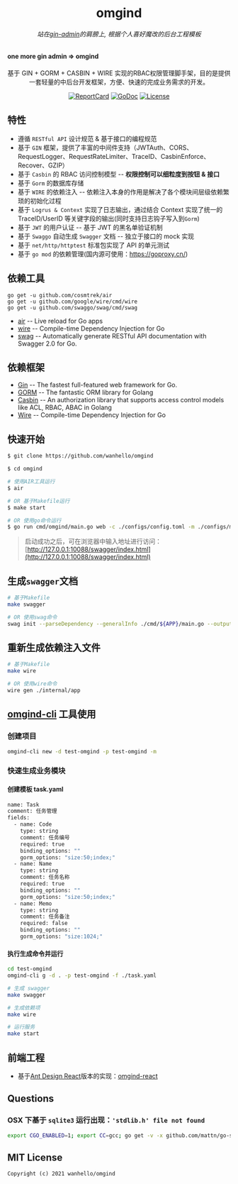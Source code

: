 <h1 align="center">omgind</h1>

<h6 align="center">站在<a href="https://github.com/LyricTian/gin-admin">gin-admin</a>的肩膀上, 根据个人喜好魔改的后台工程模板</h6>

#### one more gin admin => omgind

<div align="center">
 基于 GIN + GORM + CASBIN + WIRE 实现的RBAC权限管理脚手架，目的是提供一套轻量的中后台开发框架，方便、快速的完成业务需求的开发。
<br/>

[![ReportCard][reportcard-image]][reportcard-url] [![GoDoc][godoc-image]][godoc-url] [![License][license-image]][license-url]

</div>

## 特性

- 遵循 `RESTful API` 设计规范 & 基于接口的编程规范
- 基于 `GIN` 框架，提供了丰富的中间件支持（JWTAuth、CORS、RequestLogger、RequestRateLimiter、TraceID、CasbinEnforce、Recover、GZIP）
- 基于 `Casbin` 的 RBAC 访问控制模型 -- **权限控制可以细粒度到按钮 & 接口**
- 基于 `Gorm` 的数据库存储
- 基于 `WIRE` 的依赖注入 -- 依赖注入本身的作用是解决了各个模块间层级依赖繁琐的初始化过程
- 基于 `Logrus & Context` 实现了日志输出，通过结合 Context 实现了统一的 TraceID/UserID 等关键字段的输出(同时支持日志钩子写入到`Gorm`)
- 基于 `JWT` 的用户认证 -- 基于 JWT 的黑名单验证机制
- 基于 `Swaggo` 自动生成 `Swagger` 文档 -- 独立于接口的 mock 实现
- 基于 `net/http/httptest` 标准包实现了 API 的单元测试
- 基于 `go mod` 的依赖管理(国内源可使用：<https://goproxy.cn/>)

## 依赖工具

```
go get -u github.com/cosmtrek/air
go get -u github.com/google/wire/cmd/wire
go get -u github.com/swaggo/swag/cmd/swag
```

- [air](https://github.com/cosmtrek/air) -- Live reload for Go apps
- [wire](https://github.com/google/wire) -- Compile-time Dependency Injection for Go
- [swag](https://github.com/swaggo/swag) -- Automatically generate RESTful API documentation with Swagger 2.0 for Go.

## 依赖框架

- [Gin](https://gin-gonic.com/) -- The fastest full-featured web framework for Go.
- [GORM](http://gorm.io/) -- The fantastic ORM library for Golang
- [Casbin](https://casbin.org/) -- An authorization library that supports access control models like ACL, RBAC, ABAC in Golang
- [Wire](https://github.com/google/wire) -- Compile-time Dependency Injection for Go

## 快速开始

```bash
$ git clone https://github.com/wanhello/omgind

$ cd omgind

# 使用AIR工具运行
$ air

# OR 基于Makefile运行
$ make start

# OR 使用go命令运行
$ go run cmd/omgind/main.go web -c ./configs/config.toml -m ./configs/model.conf --menu ./configs/menu.yaml
```

> 启动成功之后，可在浏览器中输入地址进行访问：[http://127.0.0.1:10088/swagger/index.html](http://127.0.0.1:10088/swagger/index.html)

## 生成`swagger`文档

```bash
# 基于Makefile
make swagger

# OR 使用swag命令
swag init --parseDependency --generalInfo ./cmd/${APP}/main.go --output ./internal/app/swagger
```

## 重新生成依赖注入文件

```bash
# 基于Makefile
make wire

# OR 使用wire命令
wire gen ./internal/app
```

## [omgind-cli](https://github.com/wanhello/omgind-cli) 工具使用

### 创建项目

```bash
omgind-cli new -d test-omgind -p test-omgind -m
```

### 快速生成业务模块

#### 创建模板 task.yaml

```bash
name: Task
comment: 任务管理
fields:
  - name: Code
    type: string
    comment: 任务编号
    required: true
    binding_options: ""
    gorm_options: "size:50;index;"
  - name: Name
    type: string
    comment: 任务名称
    required: true
    binding_options: ""
    gorm_options: "size:50;index;"
  - name: Memo
    type: string
    comment: 任务备注
    required: false
    binding_options: ""
    gorm_options: "size:1024;"
```

#### 执行生成命令并运行

```bash
cd test-omgind
omgind-cli g -d . -p test-omgind -f ./task.yaml

# 生成 swagger
make swagger

# 生成依赖项
make wire

# 运行服务
make start
```

## 前端工程

- 基于[Ant Design React](https://ant.design/index-cn)版本的实现：[omgind-react](https://github.com/wanhello/omgind-react)

## Questions

### OSX 下基于 `sqlite3` 运行出现：`'stdlib.h' file not found`

```bash
export CGO_ENABLED=1; export CC=gcc; go get -v -x github.com/mattn/go-sqlite3
```

## MIT License

    Copyright (c) 2021 wanhello/omgind

[reportcard-url]: https://goreportcard.com/
[reportcard-image]: https://goreportcard.com
[godoc-url]: https://pkg.go.dev/github.com/
[godoc-image]: https://godoc.org/github.com/
[license-url]: http://opensource.org/licenses/MIT
[license-image]: https://img.shields.io/npm/l/express.svg
